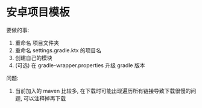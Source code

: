# 安卓项目模板

要做的事:

1. 重命名 项目文件夹
2. 重命名 settings.gradle.ktx 的项目名
3. 创建自己的模块
4. (可选) 在 gradle-wrapper.properties 升级 gradle 版本

问题:

1. 当前加入的 maven 比较多, 在下载时可能出现遍历所有链接导致下载很慢的问题, 可以注释掉再下载